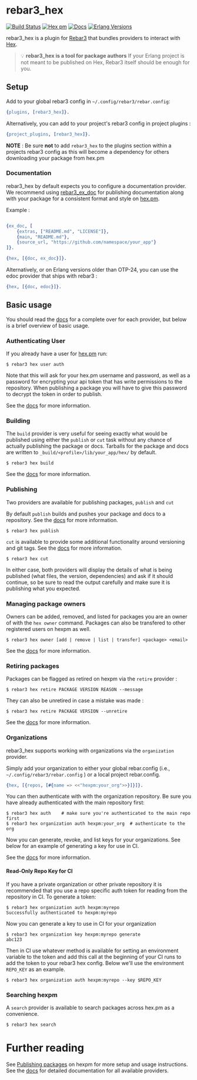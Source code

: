 # rebar3_hex

[![Build Status](https://github.com/erlef/rebar3_hex/actions/workflows/ci.yml/badge.svg)](https://github.com/erlef/rebar3_hex/actions/workflows/ci.yml)
[![Hex pm](https://img.shields.io/hexpm/v/rebar3_hex.svg)](https://hex.pm/packages/rebar3_hex)
[![Docs](https://img.shields.io/badge/hex-docs-green.svg?style=flat)](https://hexdocs.pm/rebar3_hex)
[![Erlang Versions](https://img.shields.io/badge/Supported%20Erlang%2FOTP-25.0%20to%2027.0-blue)](http://www.erlang.org)

rebar3_hex is a plugin for [Rebar3](https://www.rebar3.org/) that bundles providers to interact with [Hex](https://hex.pm/).

> 💡 **rebar3_hex is a tool for package authors**
> If your Erlang project is not meant to be published on Hex, Rebar3 itself should be enough for you.

## Setup

Add to your global rebar3 config in `~/.config/rebar3/rebar.config`:

```erlang
{plugins, [rebar3_hex]}.
```

Alternatively, you can add to your project's rebar3 config in project plugins :

```erlang
{project_plugins, [rebar3_hex]}.
```

**NOTE** : Be sure **not** to add `rebar3_hex` to the plugins section within a projects rebar3 config as this will
become a dependency for others downloading your package from hex.pm

### Documentation

rebar3_hex by default expects you to configure a documentation provider. We recommend using
[rebar3_ex_doc](https://hexdocs.pm/rebar3_ex_doc/) for publishing documentation along with your package for a
consistent format and style on [hex.pm](https://hex.pm/).

Example :

```erlang

{ex_doc, [
    {extras, ["README.md", "LICENSE"]},
    {main, "README.md"},
    {source_url, "https://github.com/namespace/your_app"}
]}.

{hex, [{doc, ex_doc}]}.
```

Alternatively, or on Erlang versions older than OTP-24, you can use the edoc provider that ships with rebar3 :

```erlang
{hex, [{doc, edoc}]}.
```

## Basic usage

You should read the [docs](https://hexdocs.pm/rebar3_hex/) for a complete over for each provider, but below is a
brief overview of basic usage.

### Authenticating User

If you already have a user for [hex.pm](https://hex.pm) run:


```shell
$ rebar3 hex user auth
```

Note that this will ask for your hex.pm username and password, as well as a password for encrypting your api token that
has write permissions to the repository. When publishing a package you will have to give this password to decrypt the
token in order to publish.

See the [docs](https://hexdocs.pm/rebar3_hex/rebar3_hex_user.html) for more information.

### Building

The `build` provider is very useful for seeing exactly what would be published using either the `publish` or `cut` task
without any chance of actually publishing the package or docs. Tarballs for the package and docs are written to
`_build/<profile>/lib/your_app/hex/` by default.


```
$ rebar3 hex build
```

See the [docs](https://hexdocs.pm/rebar3_hex/rebar3_hex_build.html) for more information.

### Publishing

Two providers are available for publishing packages, `publish` and `cut`

By default `publish` builds and pushes your package and docs to a repository. See the
[docs](https://hexdocs.pm/rebar3_hex/rebar3_hex_publish.html) for more information.

``` shell
$ rebar3 hex publish
```

`cut` is available to provide some additional functionality around versioning and git tags. See the
[docs](https://hexdocs.pm/hex/rebar3_hex_cut.html) for more information.

``` shell
$ rebar3 hex cut
```

In either case, both providers will display the details of what is being published
(what files, the version, dependencies) and ask if it should continue, so be sure to read the
output carefully and make sure it is publishing what you expected.

### Managing package owners

Owners can be added, removed, and listed for packages you are an owner of with the `hex owner` command. Packages
can also be transfered to other registered users on hexpm as well.

``` shell
$ rebar3 hex owner [add | remove | list | transfer] <package> <email>
```

See the [docs](https://hexdocs.pm/rebar3_hex/rebar3_hex_owner.html) for more information.

### Retiring packages

Packages can be flagged as retired on hexpm via the `retire` provider :

```
$ rebar3 hex retire PACKAGE VERSION REASON --message
```

They can also be unretired in case a mistake was made :

```
$ rebar3 hex retire PACKAGE VERSION --unretire
```

See the [docs](https://hexdocs.pm/rebar3_hex/rebar3_hex_retire.html) for more information.

### Organizations

rebar3_hex supports working with organizations via the `organization` provider.

Simply add your organization to either your global rebar.config (i.e., `~/.config/rebar3/rebar.config` ) or a local
project rebar.config.

```erlang
{hex, [{repos, [#{name => <<"hexpm:your_org">>}]}]}.
```

You can then authenticate with with the organization repository. Be sure you have already authenticated with the main
repository first:

```
$ rebar3 hex auth    # make sure you're authenticated to the main repo first
$ rebar3 hex organization auth hexpm:your_org  # authenticate to the org
```

Now you can generate, revoke, and list keys for your organizations. See below for an example of generating a key for use
in CI.

See the [docs](https://hexdocs.pm/rebar3_hex/rebar3_hex_organization.html) for more information.

#### Read-Only Repo Key for CI

If you have a private organization or other private repository it is recommended that you use a repo specific
auth token for reading from the repository in CI. To generate a token:

```shell
$ rebar3 hex organization auth hexpm:myrepo
Successfully authenticated to hexpm:myrepo
```

Now you can generate a key to use in CI for your organization

```
$ rebar3 hex organization key hexpm:myrepo generate
abc123
```

Then in CI use whatever method is available for setting an environment variable to the token and add this call at the
beginning of your CI runs to add the token to your rebar3 hex config. Below we'll use the environment `REPO_KEY` as an
example.

```shell
$ rebar3 hex organization auth hexpm:myrepo --key $REPO_KEY
```

### Searching hexpm

A `search` provider is available to search packages across hex.pm as a convenience.

```
$ rebar3 hex search
```

# Further reading
See [Publishing packages](https://hex.pm/docs/rebar3-publish) on hexpm for more setup and usage instructions. See the
[docs](https://hexdocs.pm/rebar3_hex) for detailed documentation for all available providers.
